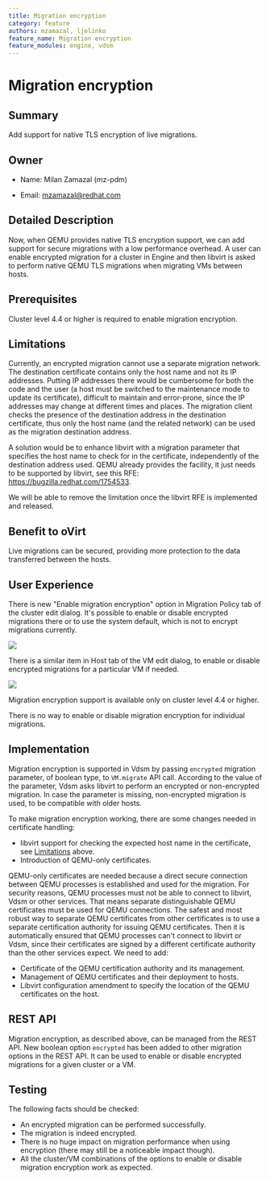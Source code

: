 ```yaml
---
title: Migration encryption
category: feature
authors: mzamazal, ljelinko
feature_name: Migration encryption
feature_modules: engine, vdsm
---
```


# Migration encryption

## Summary

Add support for native TLS encryption of live migrations.

## Owner

*   Name: Milan Zamazal (mz-pdm)

*   Email: <mzamazal@redhat.com>

## Detailed Description

Now, when QEMU provides native TLS encryption support, we can add support for secure migrations with a low performance overhead.  A user can enable encrypted migration for a cluster in Engine and then libvirt is asked to perform native QEMU TLS migrations when migrating VMs between hosts.

## Prerequisites

Cluster level 4.4 or higher is required to enable migration encryption.

## Limitations

Currently, an encrypted migration cannot use a separate migration network.  The destination certificate contains only the host name and not its IP addresses.  Putting IP addresses there would be cumbersome for both the code and the user (a host must be switched to the maintenance mode to update its certificate), difficult to maintain and error-prone, since the IP addresses may change at different times and places.  The migration client checks the presence of the destination address in the destination certificate, thus only the host name (and the related network) can be used as the migration destination address.

A solution would be to enhance libvirt with a migration parameter that specifies the host name to check for in the certificate, independently of the destination address used.  QEMU already provides the facility, it just needs to be supported by libvirt, see this RFE: https://bugzilla.redhat.com/1754533.

We will be able to remove the limitation once the libvirt RFE is implemented and released.

## Benefit to oVirt

Live migrations can be secured, providing more protection to the data transferred between the hosts.

## User Experience

There is new "Enable migration encryption" option in Migration Policy tab of the cluster edit dialog.  It's possible to enable or disable encrypted migrations there or to use the system default, which is not to encrypt migrations currently.

![](/images/wiki/migration-encryption-cluster.png)

There is a similar item in Host tab of the VM edit dialog, to enable or disable encrypted migrations for a particular VM if needed.

![](/images/wiki/migration-encryption-vm.png)

Migration encryption support is available only on cluster level 4.4 or higher.

There is no way to enable or disable migration encryption for individual migrations.

## Implementation

Migration encryption is supported in Vdsm by passing ``encrypted`` migration parameter, of boolean type, to ``VM.migrate`` API call.  According to the value of the parameter, Vdsm asks libvirt to perform an encrypted or non-encrypted migration.  In case the parameter is missing, non-encrypted migration is used, to be compatible with older hosts.

To make migration encryption working, there are some changes needed in certificate handling:

* libvirt support for checking the expected host name in the certificate, see [Limitations](#limitations) above.
* Introduction of QEMU-only certificates.

QEMU-only certificates are needed because a direct secure connection between QEMU processes is established and used for the migration.  For security reasons, QEMU processes must not be able to connect to libvirt, Vdsm or other services.  That means separate distinguishable QEMU certificates must be used for QEMU connections.  The safest and most robust way to separate QEMU certificates from other certificates is to use a separate certification authority for issuing QEMU certificates.  Then it is automatically ensured that QEMU processes can't connect to libvirt or Vdsm, since their certificates are signed by a different certificate authority than the other services expect.  We need to add:

* Certificate of the QEMU certification authority and its management.
* Management of QEMU certificates and their deployment to hosts.
* Libvirt configuration amendment to specify the location of the QEMU certificates on the host.

## REST API

Migration encryption, as described above, can be managed from the REST API.  New boolean option ``encrypted`` has been added to other migration options in the REST API.  It can be used to enable or disable encrypted migrations for a given cluster or a VM.

## Testing

The following facts should be checked:

* An encrypted migration can be performed successfully.
* The migration is indeed encrypted.
* There is no huge impact on migration performance when using encryption (there may still be a noticeable impact though).
* All the cluster/VM combinations of the options to enable or disable migration encryption work as expected.
